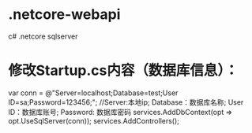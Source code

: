 # .netcore-webapi
c# .netcore sqlserver

# 修改Startup.cs内容（数据库信息）：

var conn = @"Server=localhost;Database=test;User ID=sa;Password=123456;"; //Server:本地ip; Database：数据库名称; User ID：数据库账号; Password: 数据库密码
services.AddDbContext<TodoContext>(opt => opt.UseSqlServer(conn));
services.AddControllers();
